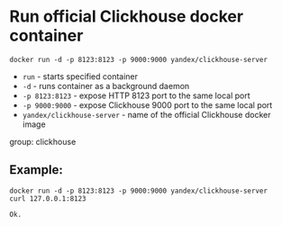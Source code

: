 # Run official Clickhouse docker container

```docker
docker run -d -p 8123:8123 -p 9000:9000 yandex/clickhouse-server
```

- `run` - starts specified container
- `-d` - runs container as a background daemon
- `-p 8123:8123` - expose HTTP 8123 port to the same local port
- `-p 9000:9000` - expose Clickhouse 9000 port to the same local port
- `yandex/clickhouse-server` - name of the official Clickhouse docker image

group: clickhouse

## Example: 
```docker
docker run -d -p 8123:8123 -p 9000:9000 yandex/clickhouse-server
curl 127.0.0.1:8123
```
```
Ok.
```

